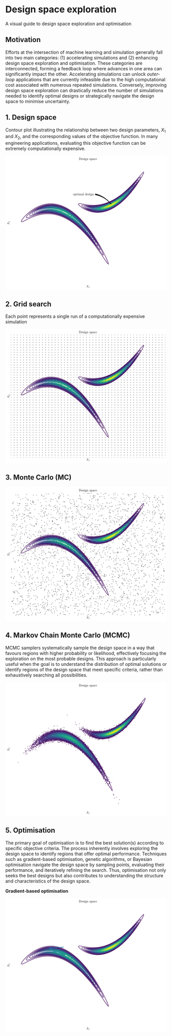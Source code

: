 # Design space exploration

A visual guide to design space exploration and optimisation

## Motivation

Efforts at the intersection of machine learning and simulation generally fall into two main categories: (1) accelerating simulations and (2) enhancing design space exploration and optimisation. These categories are interconnected, forming a feedback loop where advances in one area can significantly impact the other. Accelerating simulations can unlock *outer-loop* applications that are currently infeasible due to the high computational cost associated with numerous repeated simulations. Conversely, improving design space exploration can drastically reduce the number of simulations needed to identify optimal designs or strategically navigate the design space to minimise uncertainty.

## 1. Design space

Contour plot illustrating the relationship between two design parameters, $X_1$ and $X_2$, and the corresponding values of the objective function. In many engineering applications, evaluating this objective function can be extremely computationally expensive.

![](figures/design-space.png)

## 2. Grid search

Each point represents a single run of a computationally expensive simulation

![](figures/grid-search.png)

## 3. Monte Carlo (MC)

![](figures/monte-carlo.png)

## 4. Markov Chain Monte Carlo (MCMC)

MCMC samplers systematically sample the design space in a way that favours regions with higher probability or likelihood, effectively focusing the exploration on the most probable designs. This approach is particularly useful when the goal is to understand the distribution of optimal solutions or identify regions of the design space that meet specific criteria, rather than exhaustively searching all possibilities.

![](figures/mcmc.png)

## 5. Optimisation

The primary goal of optimisation is to find the best solution(s) according to specific objective criteria. The process inherently involves exploring the design space to identify regions that offer optimal performance. Techniques such as gradient-based optimisation, genetic algorithms, or Bayesian optimisation navigate the design space by sampling points, evaluating their performance, and iteratively refining the search. Thus, optimisation not only seeks the best designs but also contributes to understanding the structure and characteristics of the design space.

**Gradient-based optimisation**

![](figures/optimisation.png)